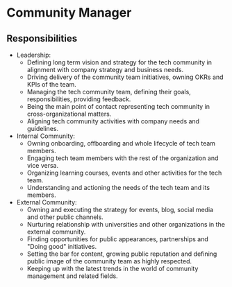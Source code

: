 # Community Manager

## Responsibilities

- Leadership:
  - Defining long term vision and strategy for the tech community in alignment with company strategy and business needs.
  - Driving delivery of the community team initiatives, owning OKRs and KPIs of the team.
  - Managing the tech community team, defining their goals, responsibilities, providing feedback.
  - Being the main point of contact representing tech community in cross-organizational matters.
  - Aligning tech community activities with company needs and guidelines.
- Internal Community:
  - Owning onboarding, offboarding and whole lifecycle of tech team members.
  - Engaging tech team members with the rest of the organization and vice versa.
  - Organizing learning courses, events and other activities for the tech team.
  - Understanding and actioning the needs of the tech team and its members.
- External Community:
  - Owning and executing the strategy for events, blog, social media and other public channels.
  - Nurturing relationship with universities and other organizations in the external community.
  - Finding opportunities for public appearances, partnerships and "Doing good" initiatives.
  - Setting the bar for content, growing public reputation and defining public image of the community team as highly respected.
  - Keeping up with the latest trends in the world of community management and related fields.
